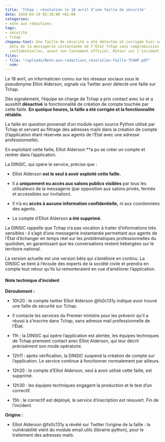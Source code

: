```yaml
---
title: 'Tchap : résolution le 18 avril d’une faille de sécurité'
date: 2019-04-19 02:38:00 +02:00
categories:
- note aux rédactions
tags:
- sécurité
- Tchap
chapeau-text: Une faille de sécurité a été détectée et corrigée hier sur la version
  bêta de la messagerie instantanée de l’État Tchap sans compromission d’informations
  confidentielles, avant son lancement officiel. Retour sur l’incident.
files:
- file: "/uploads/Note-aux-redactions_resolution-faille-TCHAP.pdf"
  nom: 
---
```


Le 18 avril, un informaticien connu sur les réseaux sociaux sous le pseudonyme Elliot Alderson, signale via Twitter avoir détecté une faille sur Tchap.

Dès signalement, l’équipe en charge de Tchap a pris contact avec lui et a aussitôt **désactivé** la fonctionnalité de création de compte touchée par cette faille. **En quelque heures, la faille a été corrigée et la fonctionnalité rétablie.**

La faille en question provenait d’un module open source Python utilisé par Tchap et servant au filtrage des adresses mails dans la création de compte (l’application étant réservée aux agents de l’État avec une adresse professionnelle).

En exploitant cette faille, Elliot Alderson **a pu se créer un compte et rentrer dans l’application.

La DINSIC, qui opère le service, précise que :

* Elliot Alderson **est le seul à avoir exploité cette faille.**

* Il a **uniquement eu accès aux salons publics visibles** par tous les utilisateurs de la messagerie (par opposition aux salons privés, fermés et accessibles sur invitation).

* Il n’a eu **accès à aucune information confidentielle,** ni aux coordonnées des agents.

* Le compte d’Elliot Alderson **a été supprimé.**

La DINSIC rappelle que Tchap n’a pas vocation à traiter d’informations très sensibles : il s’agit d’une messagerie instantanée permettant aux agents de l’État d’échanger en temps réel sur les problématiques professionnelles du quotidien, en garantissant que les conversations restent hébergées sur le territoire national.

La version actuelle est une version bêta qui s’améliore en continu. La DINSIC se tient à l’écoute des experts de la société civile et prendra en compte tout retour qu’ils lui remonteraient en vue d’améliorer l’application.

#### Note technique d’incident

**Déroulement :**

* 10h20 : le compte twitter Elliot Alderson @fs0c131y indique avoir trouvé une faille de sécurité sur Tchap.

* Il contacte les services du Premier ministre pour les prévenir qu’il a réussi à s’inscrire dans Tchap, sans adresse mail professionnelle de l’État.

* 11h : la DINSIC qui opère l’application est alertée, les équipes techniques de Tchap prennent contact avec Elliot Alderson, qui leur décrit précisément son mode opératoire.

* 12h11 : après vérification, la DINSIC suspend la création de compte sur l’application. Le service continue à fonctionner normalement par ailleurs.

* 12h20 : le compte d’Elliot Alderson, seul à avoir utilisé cette faille, est supprimé.

* 12h30 : les équipes techniques engagent la production et le test d’un correctif.

* 15h : le correctif est déployé, le service d’inscription est réouvert. Fin de l’incident.

**Origine :**

* Elliot Alderson @fs0c131y a révélé sur Twitter l’origine de la faille : la vulnérabilité vient du module email.utils (librairie python), pour le traitement des adresses mails.